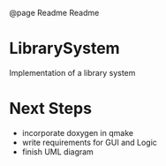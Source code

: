 @page Readme Readme
# LibrarySystem
Implementation of a library system

# Next Steps
- incorporate doxygen in qmake
- write requirements for GUI and Logic
- finish UML diagram
